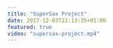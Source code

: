 ```yaml
---
title: "SuperSax Project"
date: 2017-12-03T21:13:35+01:00
featured: true
video: "supersax-project.mp4"
---
```

